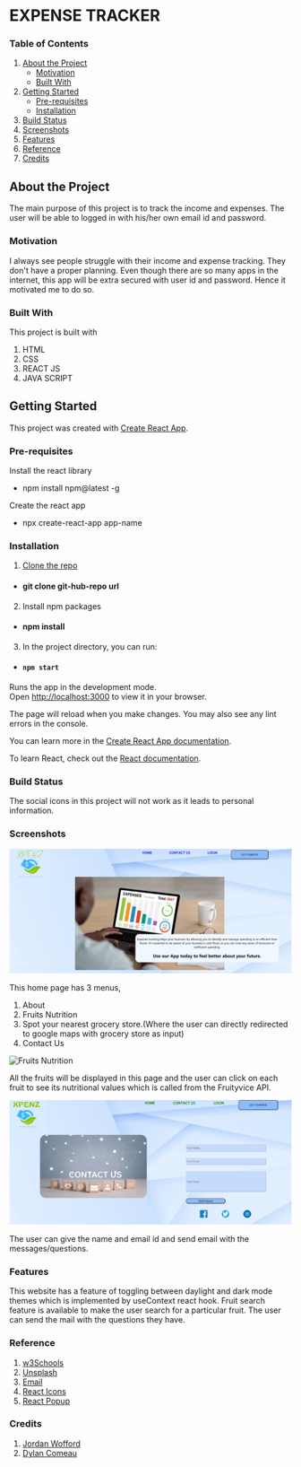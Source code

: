 # EXPENSE TRACKER

### Table of Contents

1. [About the Project](#about-the-project)
    - [Motivation](#motivation)
    - [Built With](#built-with)
2. [Getting Started](#getting-started)
    - [Pre-requisites](#pre-requisites)
    - [Installation](#installation)
3. [Build Status](#build-status)
4. [Screenshots](#screenshots)
5. [Features](#features)
6. [Reference](#reference)
7. [Credits](#credits)


## About the Project

The main purpose of this project is to track the income and expenses. The user will be able to logged in with his/her own email id and password. 

### Motivation

I always see people struggle with their income and expense tracking. They don't have a proper planning. Even though there are so many apps in the internet, this app will be extra secured with user id and password. Hence it motivated me to do so.

### Built With

This project is built with
1. HTML
2. CSS
3. REACT JS
4. JAVA SCRIPT

## Getting Started

This project was created with [Create React App](https://github.com/facebook/create-react-app).

### Pre-requisites

Install the react library

* npm install npm@latest -g

Create the react app

* npx create-react-app app-name

### Installation

1. [Clone the repo](https://github.com/meenakshisureshbabu/ReactAPIProject.git)

* #### git clone git-hub-repo url

2. Install npm packages

* #### npm install

3. In the project directory, you can run:

* #### `npm start`

Runs the app in the development mode.\
Open [http://localhost:3000](http://localhost:3000) to view it in your browser.

The page will reload when you make changes.
You may also see any lint errors in the console.

You can learn more in the [Create React App documentation](https://facebook.github.io/create-react-app/docs/getting-started).

To learn React, check out the [React documentation](https://reactjs.org/).

### Build Status

The social icons in this project will not work as it leads to personal information.

### Screenshots

![Home page](/public/homepage.png)

This home page has 3 menus, 

1. About
2. Fruits Nutrition
3. Spot your nearest grocery store.(Where the user can directly redirected to google maps with grocery store as input)
4. Contact Us 

![Fruits Nutrition](/public/fruits.png)

All the fruits will be displayed in this page and the user can click on each fruit to see its nutritional values which is called from the Fruityvice API.

![Contact Us](/public/contact.png)

The user can give the name and email id and send email with the messages/questions.

### Features

This website has a feature of toggling between daylight and dark mode themes which is implemented by useContext react hook.
Fruit search feature is available to make the user search for a particular fruit.
The user can send the mail with the questions they have.

### Reference

1. [w3Schools](https://www.w3schools.com/)
2. [Unsplash](https://unsplash.com/)
3. [Email](https://emailjs.com)
4. [React Icons](https://react-icons.github.io/react-icons/)
5. [React Popup](https://react-popup.elazizi.com/)

### Credits

1. [Jordan Wofford](https://www.linkedin.com/in/jmwofford/)
2. [Dylan Comeau](https://www.linkedin.com/in/dylan-comeau-3b184815b/)



